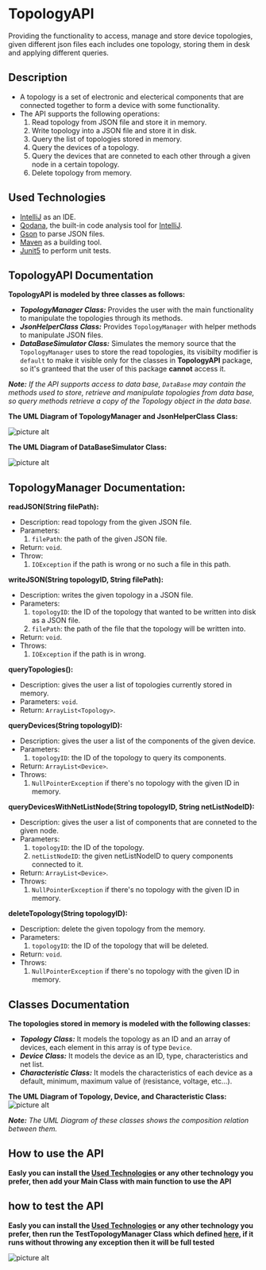 # TopologyAPI
Providing the functionality to access, manage and store device topologies, given different json files each includes one topology, storing them in desk and applying different queries.

## Description
- A topology is a set of electronic and electerical components that are connected together to form a device with some functionality.
- The API supports the following operations:
    1. Read topology from JSON file and store it in memory.
    2. Write topology into a JSON file and store it in disk.
    3. Query the list of topologies stored in memory.
    4. Query the devices of a topology.
    5. Query the devices that are conneted to each other through a given node in a certain topology.
    6. Delete topology from memory.

## Used Technologies
- [IntelliJ](https://www.jetbrains.com/idea/) as an IDE.
- [Qodana](https://www.jetbrains.com/qodana/), the built-in code analysis tool for [IntelliJ](https://www.jetbrains.com/idea/).
- [Gson](https://sites.google.com/site/gson/gson-user-guide) to parse JSON files.
- [Maven](https://maven.apache.org/) as a building tool.
- [Junit5](https://junit.org/junit5/) to perform unit tests.


## TopologyAPI Documentation
**TopologyAPI is modeled by three classes as follows:**

- ***TopologyManager Class:*** Provides the user with the main functionality to manipulate the topologies through its methods.
- ***JsonHelperClass Class:*** Provides `TopologyManager` with helper methods to manipulate JSON files.
- ***DataBaseSimulator Class:*** Simulates the memory source that the `TopologyManager` uses to store the read topologies, its visibilty modifier is `default` to make it visible only for the classes in **TopologyAPI** package, so it's granteed that the user of this package **cannot** access it.

***Note:*** *If the API supports access to data base, `DataBase` may contain the methods used to store, retrieve and manipulate topologies from data base, so query methods retrieve a copy of the Topology object in the data base.*

**The UML Diagram of TopologyManager and JsonHelperClass Class:**

![picture alt](https://raw.githubusercontent.com/Zaher1307/TopologyAPI/master/UML%20diagrams/TopologyManager.png "TopologyManagerUML")

**The UML Diagram of DataBaseSimulator Class:**

![picture alt](https://raw.githubusercontent.com/Zaher1307/TopologyAPI/master/UML%20diagrams/DataBaseSimulator.png "DataBaseSimulatorUML")

## TopologyManager Documentation:
**readJSON(String filePath):**
- Description: read topology from the given JSON file.
- Parameters:
    1. `filePath`: the path of the given JSON file.
- Return: `void`.
- Throw: 
    1. `IOException` if the path is wrong or no such a file in this path.

**writeJSON(String topologyID, String filePath):**
- Description: writes the given topology in a JSON file.
- Parameters: 
    1. `topologyID`: the ID of the topology that wanted to be written into disk as a JSON file.
    2. `filePath`: the path of the file that the topology will be written into.
- Return: `void`.
- Throws:
    1. `IOException` if the path is in wrong.

**queryTopologies():**
- Description: gives the user a list of topologies currently stored in memory.
- Parameters: `void`.
- Return: `ArrayList<Topology>`.

**queryDevices(String topologyID):**
- Description: gives the user a list of the components of the given device.
- Parameters: 
    1. `topologyID`: the ID of the topology to query its components.
- Return: `ArrayList<Device>`.
- Throws:
    1. `NullPointerException` if there's no topology with the given ID in memory.

**queryDevicesWithNetListNode(String topologyID, String netListNodeID):**
- Description: gives the user a list of components that are conneted to the given node.
- Parameters: 
    1. `topologyID`: the ID of the topology.
    2. `netListNodeID`: the given netListNodeID to query components connected to it.
- Return: `ArrayList<Device>`.
- Throws:
    1. `NullPointerException` if there's no topology with the given ID in memory.

**deleteTopology(String topologyID):**
- Description: delete the given topology from the memory.
- Parameters: 
    1. `topologyID`: the ID of the topology that will be deleted.
- Return: `void`.
- Throws:
    1. `NullPointerException` if there's no topology with the given ID in memory.



## Classes Documentation
**The topologies stored in memory is modeled with the following classes:**

- ***Topology Class:*** It models the topology as an ID and an array of devices, each element in this array is of type `Device`.
- ***Device Class:*** It models the device as an ID, type, characteristics and net list.
- ***Characteristic Class:*** It models the characteristics of each device as a default, minimum, maximum value of (resistance, voltage, etc...).

**The UML Diagram of Topology, Device, and Characteristic Class:**
![picture alt](https://raw.githubusercontent.com/Zaher1307/TopologyAPI/master/UML%20diagrams/TopologyRelationship.png "TopolgoUML")

***Note:*** *The UML Diagram of these classes shows the composition relation between them.*

## How to use the API
**Easly you can install the [Used Technologies](#Used-Technologies) or any other technology you prefer, then add your Main Class with main function to use the API**

## how to test the API 
**Easly you can install the [Used Technologies](#Used-Technologies) or any other technology you prefer, then run the TestTopologyManager Class which defined [here](https://github.com/Zaher1307/TopologyAPI/blob/master/src/test/java/TestTopologyAPI/TestTopologyManager.java), if it runs without throwing any exception then it will be full tested**

![picture alt](https://raw.githubusercontent.com/Zaher1307/TopologyAPI/master/testPassed.png "testPassed")
